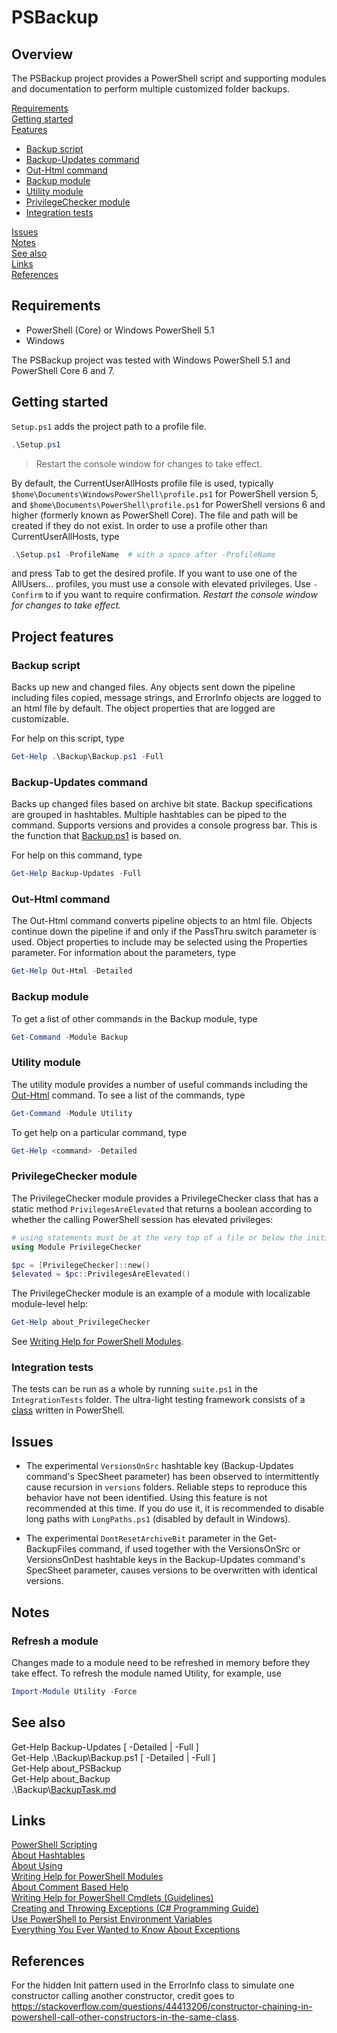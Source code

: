 # PSBackup

## Overview

The PSBackup project provides a PowerShell script and supporting modules and documentation to perform multiple customized folder backups.

[Requirements]  
[Getting started]  
[Features]  

- [Backup script]
- [Backup-Updates command]
- [Out-Html command]
- [Backup module]
- [Utility module]
- [PrivilegeChecker module]
- [Integration tests]

[Issues]  
[Notes]  
[See also]  
[Links]  
[References]  

## Requirements

- PowerShell (Core) or Windows PowerShell 5.1
- Windows

The PSBackup project was tested with Windows PowerShell 5.1 and PowerShell Core 6 and 7.

## Getting started

`Setup.ps1` adds the project path to a profile file.

```PowerShell
.\Setup.ps1
```

> Restart the console window for changes to take effect.

By default, the CurrentUserAllHosts profile file is used, typically `$home\Documents\WindowsPowerShell\profile.ps1` for PowerShell version 5, and `$home\Documents\PowerShell\profile.ps1` for PowerShell versions 6 and higher (formerly known as PowerShell Core). The file and path will be created if they do not exist. In order to use a profile other than CurrentUserAllHosts, type

``` PowerShell
.\Setup.ps1 -ProfileName  # with a space after -ProfileName
```

and press Tab to get the desired profile. If you want to use one of the AllUsers... profiles, you must use a console with elevated privileges. Use `-Confirm` to if you want to require confirmation. *Restart the console window for changes to take effect.*

## Project features

### Backup script

Backs up new and changed files. Any objects sent down the pipeline including files copied, message strings, and ErrorInfo objects are logged to an html file by default. The object properties that are logged are customizable.

For help on this script, type

```PowerShell
Get-Help .\Backup\Backup.ps1 -Full
```

### Backup-Updates command

Backs up changed files based on archive bit state. Backup specifications are grouped in hashtables. Multiple hashtables can be piped to the command. Supports versions and provides a console progress bar. This is the function that [Backup.ps1]( ./Backup/Backup.ps1 ) is based on.

For help on this command, type

``` PowerShell
Get-Help Backup-Updates -Full
```

### Out-Html command

The Out-Html command converts pipeline objects to an html file. Objects continue down the pipeline if and only if the PassThru switch parameter is used. Object properties to include may be selected using the Properties parameter. For information about the parameters, type

```PowerShell
Get-Help Out-Html -Detailed
```

### Backup module  

To get a list of other commands in the Backup module, type

```PowerShell
Get-Command -Module Backup
```

### Utility module

The utility module provides a number of useful commands including the [Out-Html] command. To see a list of the commands, type

```PowerShell
Get-Command -Module Utility
```

To get help on a particular command, type

```PowerShell
Get-Help <command> -Detailed
```

### PrivilegeChecker module

The PrivilegeChecker module provides a PrivilegeChecker class that has a static method `PrivilegesAreElevated` that returns a boolean according to whether the calling PowerShell session has elevated privileges:

```PowerShell
# using statements must be at the very top of a file or below the initial comments.
using Module PrivilegeChecker

$pc = [PrivilegeChecker]::new()
$elevated = $pc::PrivilegesAreElevated()
```

The PrivilegeChecker module is an example of a module with localizable module-level help:

```PowerShell
Get-Help about_PrivilegeChecker
```

See [Writing Help for PowerShell Modules].

### Integration tests

The tests can be run as a whole by running `suite.ps1` in the `IntegrationTests` folder. The ultra-light testing framework consists of a [class]( Modules/IntegrationTester/IntegrationTester.psm1 ) written in PowerShell.

## Issues

- The experimental `VersionsOnSrc` hashtable key (Backup-Updates command's SpecSheet parameter) has been observed to intermittently cause recursion in `versions` folders. Reliable steps to reproduce this behavior have not been identified. Using this feature is not recommended at this time. If you do use it, it is recommended to disable long paths with `LongPaths.ps1` (disabled by default in Windows).  

- The experimental `DontResetArchiveBit` parameter in the Get-BackupFiles command, if used together with the VersionsOnSrc or VersionsOnDest hashtable keys in the Backup-Updates command's SpecSheet parameter, causes versions to be overwritten with identical versions.

## Notes

### Refresh a module

Changes made to a module need to be refreshed in memory before they take effect. To refresh the module named Utility, for example, use

```PowerShell
Import-Module Utility -Force
```

## See also

Get-Help Backup-Updates [ -Detailed | -Full ]  
Get-Help .\Backup\Backup.ps1 [ -Detailed | -Full ]  
Get-Help about_PSBackup  
Get-Help about_Backup  
.\Backup\\[BackupTask.md]  

## Links

[PowerShell Scripting]  
[About Hashtables]  
[About Using]  
[Writing Help for PowerShell Modules]  
[About Comment Based Help]  
[Writing Help for PowerShell Cmdlets (Guidelines)]  
[Creating and Throwing Exceptions (C# Programming Guide)]  
[Use PowerShell to Persist Environment Variables]  
[Everything You Ever Wanted to Know About Exceptions]

## References

For the hidden Init pattern used in the ErrorInfo class to simulate one constructor calling another constructor, credit goes to <https://stackoverflow.com/questions/44413206/constructor-chaining-in-powershell-call-other-constructors-in-the-same-class>.

`` ``

[PowerShell Scripting]: https://docs.microsoft.com/en-us/powershell/scripting/PowerShell-Scripting "https://docs.microsoft.com"

[About Hashtables]: https://docs.microsoft.com/en-us/powershell/module/microsoft.powershell.core/about/about_hash_tables "https://docs.microsoft.com"

[About Using]: https://docs.microsoft.com/en-us/powershell/module/microsoft.powershell.core/about/about_using "https://docs.microsoft.com"

[Creating and Throwing Exceptions (C# Programming Guide)]: https://docs.microsoft.com/en-us/dotnet/csharp/programming-guide/exceptions/creating-and-throwing-exceptions "https://docs.microsoft.com"
[Writing Help for PowerShell Modules]: https://docs.microsoft.com/en-us/powershell/scripting/developer/module/writing-help-for-windows-powershell-modules "https://docs.microsoft.com"

[About Comment Based Help]: https://docs.microsoft.com/en-us/powershell/module/microsoft.powershell.core/about/about_comment_based_help?view=powershell-6 "https://docs.microsoft.com"

[Writing Help for PowerShell Cmdlets (Guidelines)]: https://docs.microsoft.com/en-us/powershell/scripting/developer/help/writing-help-for-windows-powershell-cmdlets "https://docs.microsoft.com"

[Use PowerShell to Persist Environment Variables]: https://trevorsullivan.net/2016/07/25/powershell-environment-variables/ "https://trevorsullivan.net"

[Everything You Ever Wanted to Know About Exceptions]: https://powershellexplained.com/2017-04-10-Powershell-exceptions-everything-you-ever-wanted-to-know/#psitem "https://powershellexplained.com"

[Overview]: #overview
[Requirements]: #requirements

[Features]: #project-features  

[Backup script]: #backup-script  
[Backup-Updates command]: #backup-updates-command  
[Out-Html command]: #out-html-command
[Backup module]: #backup-module  
[Utility module]: #utility-module  
[PrivilegeChecker module]: #privilegechecker-module  
[Integration tests]: #integration-tests  

[Getting started]: #getting-started  
[Notes]: #notes  
[Issues]: #issues
[See also]: #see-also  
[Links]: #links  
[References]: #references  

[BackupTask.md]: ./Backup/BackupTask.md
[Out-Html]: #out-html-command
